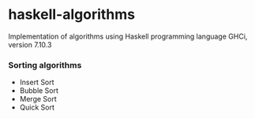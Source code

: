# haskell-algorithms

Implementation of algorithms using Haskell programming language
GHCi, version 7.10.3

### Sorting algorithms
- Insert Sort
- Bubble Sort
- Merge Sort
- Quick Sort
